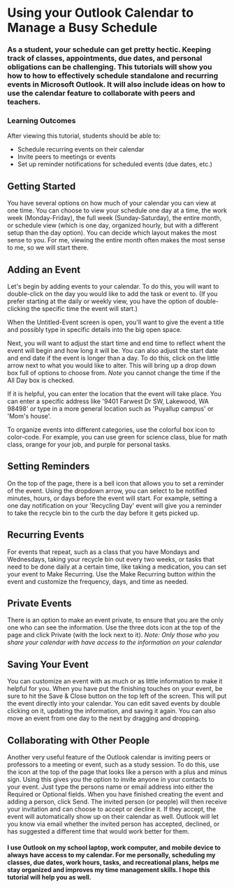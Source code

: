 # Using your Outlook Calendar to Manage a Busy Schedule

### As a student, your schedule can get pretty hectic. Keeping track of classes, appointments, due dates, and personal obligations can be challenging. This tutorials will show you how to how to effectively schedule standalone and recurring events in Microsoft Outlook. It will also include ideas on how to use the calendar feature to collaborate with peers and teachers. 

### Learning Outcomes
After viewing this tutorial, students should be able to:
* Schedule recurring events on their calendar
*	Invite peers to meetings or events
*	Set up reminder notifications for scheduled events (due dates, etc.)






## Getting Started

You have several options on how much of your calendar you can view at one time. You can choose to view your schedule one day at a time, the work week (Monday-Friday), the full week (Sunday-Saturday), the entire month, or schedule view (which is one day, organized hourly, but with a different setup than the day option). You can decide which layout makes the most sense to you. For me, viewing the entire month often makes the most sense to me, so we will start there.

## Adding an Event

Let's begin by adding events to your calendar. To do this, you will want to double-click on the day you would like to add the task or event to. (If you prefer starting at the daily or weekly view, you have the option of double-clicking the specific time the event will start.)

When the Untitled-Event screen is open, you'll want to give the event a title and possibly type in specific details into the big open space. 

Next, you will want to adjust the start time and end time to reflect whent the event will begin and how long it will be. You can also adjust the start date and end date if the event is longer than a day. To do this, click on the little arrow next to what you would like to alter. This will bring up a drop down box full of options to choose from. *Note* you cannot change the time if the All Day box is checked. 

If it is helpful, you can enter the location that the event will take place. You can enter a specific address like '9401 Farwest Dr SW, Lakewood, WA 98498' or type in a more general location such as 'Puyallup campus' or 'Mom's house'.

To organize events into different categories, use the colorful box icon to color-code. For example, you can use green for science class, blue for math class, orange for your job, and purple for personal tasks.

## Setting Reminders

On the top of the page, there is a bell icon that allows you to set a reminder of the event. Using the dropdown arrow, you can select to be notified minutes, hours, or days before the event will start. For example, setting a one day notification on your 'Recycling Day' event will give you a reminder to take the recycle bin to the curb the day before it gets picked up.

## Recurring Events

For events that repeat, such as a class that you have Mondays and Wednesdays, taking your recycle bin out every two weeks, or tasks that need to be done daily at a certain time, like taking a medication, you can set your event to Make Recurring. Use the Make Recurring button within the event and customize the frequency, days, and time as needed.

## Private Events

There is an option to make an event private, to ensure that you are the only one who can see the information. Use the three dots icon at the top of the page and click Private (with the lock next to it). 
_*Note:* Only those who you share your calendar with have access to the information on your calendar_

## Saving Your Event

You can customize an event with as much or as little information to make it helpful for you. When you have put the finishing touches on your event, be sure to hit the Save & Close button on the top left of the screen. This will put the event directly into your calendar. You can edit saved events by double clicking on it, updating the information, and saving it again. You can also move an event from one day to the next by dragging and dropping.

## Collaborating with Other People

Another very useful feature of the Outlook calendar is inviting peers or professors to a meeting or event, such as a study session. To do this, use the icon at the top of the page that looks like a person with a plus and minus sign. Using this gives you the option to invite anyone in your contacts to your event. Just type the persons name or email address into either the Required or Optional fields. When you have finished creating the event and adding a person, click Send. The invited person (or people) will then receive your invitation and can choose to accept or decline it. If they accept, the event will automatically show up on their calendar as well. Outlook will let you know via email whether the invited person has accepted, declined, or has suggested a different time that would work better for them.

#### I use Outlook on my school laptop, work computer, and mobile device to always have access to my calendar. For me personally, scheduling my classes, due dates, work hours, tasks, and recreational plans, helps me stay organized and improves my time management skills. I hope this tutorial will help you as well.
